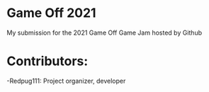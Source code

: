 # Game Off 2021
My submission for the 2021 Game Off Game Jam hosted by Github

# Contributors:
-Redpug111: Project organizer, developer
